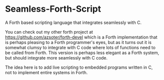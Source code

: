 # Seamless-Forth-Script
 A Forth based scripting language that integrates seamlessly with C.

You can check out my other forth project at https://github.com/azsoter/forth-devel
which is a Forth implementation that is perhaps pleasing to a Forth programmer's eyes, but as it turns out it is somewhat clumsy
to integrate with C code where lots of functions need to be called from Forth.
This version is perhaps less elegant as a Forth system, but should integrate more seamlessly
with C code.

The idea here is to add live scripting to embedded programs written in C, not to implement
entire systems in Forth.

